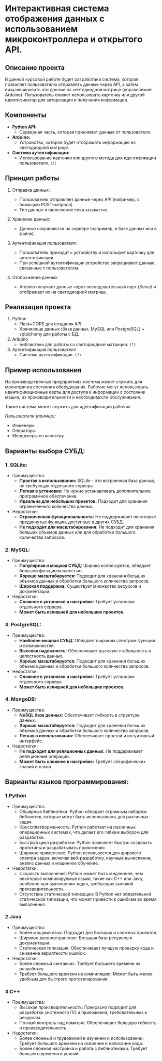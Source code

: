 # Интерактивная система отображения данных с использованием микроконтроллера и открытого API.

## Описание проекта

В данной курсовой работе будет разработана система, которая позволяет пользователю отправлять данные через API, а затем визуализировать эти данные на светодиодной матрице (управляемой Arduino). Пользователь сможет использовать карточку или другой идентификатор для авторизации и получения информации.

## Компоненты

*  **Python API:**
    *  Серверная часть, которая принимает данные от пользователя.
*  **Arduino:**
    *  Устройство, которое будет отображать информацию на светодиодной матрице.
*  **Система аутентификации:**
    *  Использование карточки или другого метода для идентификации пользователя. `(?)`

## Принцип работы

1. Отправка данных:
    *  Пользователь отправляет данные через API (например, с помощью POST-запроса).
    *  Тип данных и наполнение пока `неизвестно`.

2. Хранение данных:
    *  Данные сохраняются на сервере (например, в базе данных или в файле).

3. Аутентификация пользователя:
    *  Пользователь приходит к устройству и использует карточку для аутентификации.
    *  При успешной аутентификации устройство запрашивает данные, связанные с пользователем.

4. Отображение данных:
    *  Arduino получает данные через последовательный порт (Serial) и отображает их на светодиодной матрице.

## Реализация проекта

1. Python
    *  Flask+CORS для создания API.
    *  Хранилище данных (база данных, MySQL или PostgreSQL) + sqlalchemy для работы с БД.
2. Arduino
    *  Библиотеки для работы со светодиодной матрицей. `(?)`
3. Аутентификация пользователя
    *  Система аутентификации. `(?)`

## Пример использования
 
На производственных предприятиях система может служить для мониторинга состояния оборудования. 
Рабочие могут использовать идентификационные карты для доступа к информации о состоянии машин, их производительности и необходимости обслуживания.

Также система может служить для идентификации рабочих.

*Пользователи (пример):* 
  - Инженеры
  - Операторы
  - Менеджеры по качеству

## Варианты выбора СУБД:

### 1. SQLite:

* Преимущества:
    * **Простая в использовании:** SQLite - это встроенная база данных, не требующая отдельного сервера.
    * **Легкая в установке:** Не нужно устанавливать дополнительное программное обеспечение.
    * **Идеальна для небольших проектов:** Подходит для хранения ограниченного количества данных.
* Недостатки:
    * **Ограниченная функциональность:** Не поддерживает некоторые продвинутые функции, доступные в других СУБД.
    * **Не подходит для масштабирования:** Не подходит для хранения больших объемов данных или для обработки большого количества запросов.

### 2. MySQL:

* Преимущества:
    * **Популярная и мощная СУБД:** Широко используется, обладает большой функциональностью.
    * **Хорошо масштабируется:** Подходит для хранения больших объемов данных и обработки большого количества запросов.
    * **Широкая поддержка:** Существует множество ресурсов и документации.
* Недостатки:
    * **Сложнее в установке и настройке:** Требует установки отдельного сервера.
    * **Может быть излишней для небольших проектов.**

### 3. PostgreSQL:

* Преимущества:
    * **Наиболее мощная СУБД:** Обладает широким спектром функций и возможностей.
    * **Высокая надежность:** Обеспечивает высокую стабильность и целостность данных.
    * **Хорошо масштабируется:** Подходит для хранения больших объемов данных и обработки большого количества запросов.
* Недостатки:
    * **Сложнее в установке и настройке:** Требует установки отдельного сервера.
    * **Может быть излишней для небольших проектов.**

### 4. MongoDB:

* Преимущества:
    * **NoSQL база данных:** Обеспечивает гибкость в структуре данных.
    * **Хорошо масштабируется:** Подходит для хранения больших объемов данных и обработки большого количества запросов.
    * **Легкая в использовании:** Обеспечивает простой и интуитивный интерфейс.
* Недостатки:
    * **Не подходит для реляционных данных:** Не поддерживает реляционные операции.
    * **Может быть сложнее в настройке:** Требует специфических знаний и опыта.

## Варианты языков программирования:

### 1.Python

* Преимущества:
    * Обширные библиотеки: Python обладает огромным набором библиотек, которые могут быть использованы для различных задач. 
    * Кроссплатформенность: Python работает на различных операционных системах, что делает его гибким выбором для разработки.
    * Быстрый цикл разработки: Python позволяет быстро создавать прототипы и разрабатывать приложения.
    * Широкое применение: Python используется для широкого спектра задач, включая веб-разработку, научные вычисления, анализ данных и машинное обучение.
* Недостатки:
    * Скорость выполнения: Python может быть медленнее, чем некоторые компилируемые языки, такие как C++ или Java, особенно при выполнении задач, требующих высокой производительности.
    * Отсутствие статической типизации: В Python нет обязательной статической типизации, что может привести к ошибкам во время выполнения.

### 2.Java

* Преимущества:
    * Более мощный язык: Подходит для больших и сложных проектов.
    * Широкое распространение: Большая база ресурсов и документации.
    * Статическая типизация: Обеспечивает лучшую проверку кода и снижение вероятности ошибок.
* Недостатки:
    * Более сложный синтаксис: Требует большего времени на разработку.
    * Требует большего времени на компиляцию: Может быть менее удобным для быстрого прототипирования.

### 3.C++

* Преимущества:
    * Высокая производительность: Прекрасно подходит для разработки системного ПО и приложений, требовательных к ресурсам.
    * Полный контроль над памятью: Обеспечивает большую гибкость и производительность.
* Недостатки:
    * Более сложный и трудоемкий в изучении и использовании: Требует большего времени на освоение и написание кода.
    * Более сложная настройка и работа с библиотеками: Требует большего времени и усилий.
